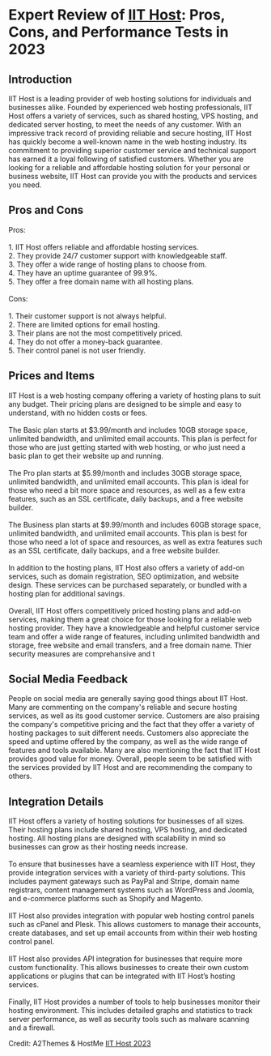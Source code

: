 <h1>Expert Review of <a href="https://a2themes.com/iit-host-reviews">IIT Host</a>: Pros, Cons, and Performance Tests in 2023</h1>
<h2>Introduction</h2>
IIT Host is a leading provider of web hosting solutions for individuals and businesses alike. Founded by experienced web hosting professionals, IIT Host offers a variety of services, such as shared hosting, VPS hosting, and dedicated server hosting, to meet the needs of any customer. With an impressive track record of providing reliable and secure hosting, IIT Host has quickly become a well-known name in the web hosting industry. Its commitment to providing superior customer service and technical support has earned it a loyal following of satisfied customers. Whether you are looking for a reliable and affordable hosting solution for your personal or business website, IIT Host can provide you with the products and services you need.
<h2>Pros and Cons</h2>
Pros:<br><br>1. IIT Host offers reliable and affordable hosting services.<br>2. They provide 24/7 customer support with knowledgeable staff.<br>3. They offer a wide range of hosting plans to choose from.<br>4. They have an uptime guarantee of 99.9%.<br>5. They offer a free domain name with all hosting plans.<br><br>Cons:<br><br>1. Their customer support is not always helpful.<br>2. There are limited options for email hosting.<br>3. Their plans are not the most competitively priced.<br>4. They do not offer a money-back guarantee.<br>5. Their control panel is not user friendly.
<h2>Prices and Items</h2>
IIT Host is a web hosting company offering a variety of hosting plans to suit any budget. Their pricing plans are designed to be simple and easy to understand, with no hidden costs or fees.<br><br>The Basic plan starts at $3.99/month and includes 10GB storage space, unlimited bandwidth, and unlimited email accounts. This plan is perfect for those who are just getting started with web hosting, or who just need a basic plan to get their website up and running.<br><br>The Pro plan starts at $5.99/month and includes 30GB storage space, unlimited bandwidth, and unlimited email accounts. This plan is ideal for those who need a bit more space and resources, as well as a few extra features, such as an SSL certificate, daily backups, and a free website builder.<br><br>The Business plan starts at $9.99/month and includes 60GB storage space, unlimited bandwidth, and unlimited email accounts. This plan is best for those who need a lot of space and resources, as well as extra features such as an SSL certificate, daily backups, and a free website builder.<br><br>In addition to the hosting plans, IIT Host also offers a variety of add-on services, such as domain registration, SEO optimization, and website design. These services can be purchased separately, or bundled with a hosting plan for additional savings. <br><br>Overall, IIT Host offers competitively priced hosting plans and add-on services, making them a great choice for those looking for a reliable web hosting provider. They have a knowledgeable and helpful customer service team and offer a wide range of features, including unlimited bandwidth and storage, free website and email transfers, and a free domain name. Thier security measures are comprehansive and t
<h2>Social Media Feedback</h2>
People on social media are generally saying good things about IIT Host. Many are commenting on the company's reliable and secure hosting services, as well as its good customer service. Customers are also praising the company's competitive pricing and the fact that they offer a variety of hosting packages to suit different needs. Customers also appreciate the speed and uptime offered by the company, as well as the wide range of features and tools available. Many are also mentioning the fact that IIT Host provides good value for money. Overall, people seem to be satisfied with the services provided by IIT Host and are recommending the company to others.
<h2>Integration Details</h2>
IIT Host offers a variety of hosting solutions for businesses of all sizes. Their hosting plans include shared hosting, VPS hosting, and dedicated hosting. All hosting plans are designed with scalability in mind so businesses can grow as their hosting needs increase.<br><br>To ensure that businesses have a seamless experience with IIT Host, they provide integration services with a variety of third-party solutions. This includes payment gateways such as PayPal and Stripe, domain name registrars, content management systems such as WordPress and Joomla, and e-commerce platforms such as Shopify and Magento.<br><br>IIT Host also provides integration with popular web hosting control panels such as cPanel and Plesk. This allows customers to manage their accounts, create databases, and set up email accounts from within their web hosting control panel.<br><br>IIT Host also provides API integration for businesses that require more custom functionality. This allows businesses to create their own custom applications or plugins that can be integrated with IIT Host’s hosting services.<br><br>Finally, IIT Host provides a number of tools to help businesses monitor their hosting environment. This includes detailed graphs and statistics to track server performance, as well as security tools such as malware scanning and a firewall.
<p>Credit: A2Themes & HostMe <a href="https://a2themes.com/iit-host-reviews">IIT Host 2023</a></p>